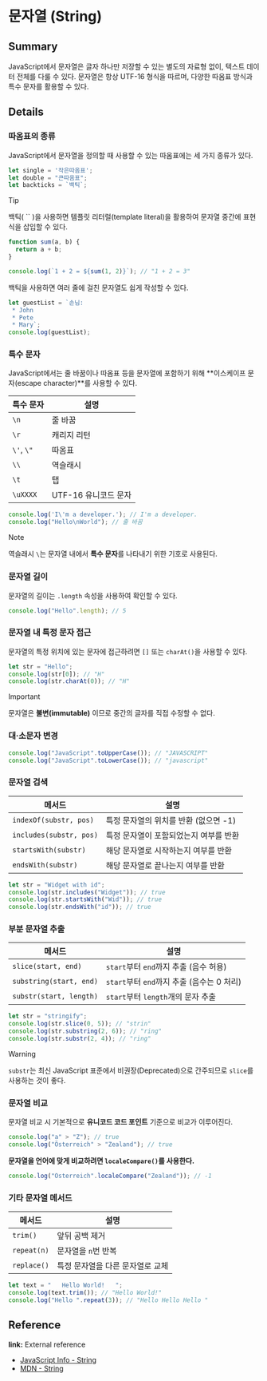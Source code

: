 # 문자열 (String)

## Summary
JavaScript에서 문자열은 글자 하나만 저장할 수 있는 별도의 자료형 없이, 텍스트 데이터 전체를 다룰 수 있다. 문자열은 항상 UTF-16 형식을 따르며, 다양한 따옴표 방식과 특수 문자를 활용할 수 있다.

## Details

### 따옴표의 종류
JavaScript에서 문자열을 정의할 때 사용할 수 있는 따옴표에는 세 가지 종류가 있다.

```javascript
let single = '작은따옴표';
let double = "큰따옴표";
let backticks = `백틱`;
```

> [!TIP]
> 백틱( `` )을 사용하면 템플릿 리터럴(template literal)을 활용하여 문자열 중간에 표현식을 삽입할 수 있다.

```javascript
function sum(a, b) {
  return a + b;
}

console.log(`1 + 2 = ${sum(1, 2)}`); // "1 + 2 = 3"
```

백틱을 사용하면 여러 줄에 걸친 문자열도 쉽게 작성할 수 있다.

```javascript
let guestList = `손님:
 * John
 * Pete
 * Mary`;
console.log(guestList);
```

### 특수 문자
JavaScript에서는 줄 바꿈이나 따옴표 등을 문자열에 포함하기 위해 **이스케이프 문자(escape character)**를 사용할 수 있다.

| 특수 문자 | 설명 |
|-----------|--------------------------------------|
| `\n` | 줄 바꿈 |
| `\r` | 캐리지 리턴 |
| `\'`, `\"` | 따옴표 |
| `\\` | 역슬래시 |
| `\t` | 탭 |
| `\uXXXX` | UTF-16 유니코드 문자 |

```javascript
console.log('I\'m a developer.'); // I'm a developer.
console.log("Hello\nWorld"); // 줄 바꿈
```

> [!NOTE]
> 역슬래시 `\`는 문자열 내에서 **특수 문자**를 나타내기 위한 기호로 사용된다.

### 문자열 길이
문자열의 길이는 `.length` 속성을 사용하여 확인할 수 있다.

```javascript
console.log("Hello".length); // 5
```

### 문자열 내 특정 문자 접근
문자열의 특정 위치에 있는 문자에 접근하려면 `[]` 또는 `charAt()`을 사용할 수 있다.

```javascript
let str = "Hello";
console.log(str[0]); // "H"
console.log(str.charAt(0)); // "H"
```

> [!IMPORTANT]
> 문자열은 **불변(immutable)** 이므로 중간의 글자를 직접 수정할 수 없다.

### 대·소문자 변경

```javascript
console.log("JavaScript".toUpperCase()); // "JAVASCRIPT"
console.log("JavaScript".toLowerCase()); // "javascript"
```

### 문자열 검색

| 메서드 | 설명 |
|--------|--------------------------------------------------|
| `indexOf(substr, pos)` | 특정 문자열의 위치를 반환 (없으면 -1) |
| `includes(substr, pos)` | 특정 문자열이 포함되었는지 여부를 반환 |
| `startsWith(substr)` | 해당 문자열로 시작하는지 여부를 반환 |
| `endsWith(substr)` | 해당 문자열로 끝나는지 여부를 반환 |

```javascript
let str = "Widget with id";
console.log(str.includes("Widget")); // true
console.log(str.startsWith("Wid")); // true
console.log(str.endsWith("id")); // true
```

### 부분 문자열 추출

| 메서드 | 설명 |
|-------------|---------------------------------------------|
| `slice(start, end)` | `start`부터 `end`까지 추출 (음수 허용) |
| `substring(start, end)` | `start`부터 `end`까지 추출 (음수는 0 처리) |
| `substr(start, length)` | `start`부터 `length`개의 문자 추출 |

```javascript
let str = "stringify";
console.log(str.slice(0, 5)); // "strin"
console.log(str.substring(2, 6)); // "ring"
console.log(str.substr(2, 4)); // "ring"
```

> [!WARNING]
> `substr`는 최신 JavaScript 표준에서 비권장(Deprecated)으로 간주되므로 `slice`를 사용하는 것이 좋다.

### 문자열 비교
문자열 비교 시 기본적으로 **유니코드 코드 포인트** 기준으로 비교가 이루어진다.

```javascript
console.log("a" > "Z"); // true
console.log("Österreich" > "Zealand"); // true
```

**문자열을 언어에 맞게 비교하려면 `localeCompare()`를 사용한다.**

```javascript
console.log("Österreich".localeCompare("Zealand")); // -1
```

### 기타 문자열 메서드

| 메서드 | 설명 |
|-------------|----------------------------------|
| `trim()` | 앞뒤 공백 제거 |
| `repeat(n)` | 문자열을 `n`번 반복 |
| `replace()` | 특정 문자열을 다른 문자열로 교체 |

```javascript
let text = "   Hello World!   ";
console.log(text.trim()); // "Hello World!"
console.log("Hello ".repeat(3)); // "Hello Hello Hello "
```

## Reference

**link:** External reference
- [JavaScript Info - String](https://ko.javascript.info/string)
- [MDN - String](https://developer.mozilla.org/en-US/docs/Web/JavaScript/Reference/Global_Objects/String)
